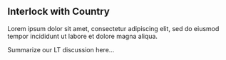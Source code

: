 
## Interlock with Country

Lorem ipsum dolor sit amet, consectetur adipiscing elit, sed do eiusmod tempor incididunt ut labore et dolore magna aliqua.

Summarize our LT discussion here...
